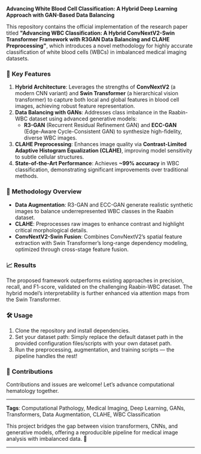 
**Advancing White Blood Cell Classification: A Hybrid Deep Learning Approach with GAN-Based Data Balancing**  

This repository contains the official implementation of the research paper titled **"Advancing WBC Classification: A Hybrid ConvNextV2-Swin Transformer Framework with R3GAN Data Balancing and CLAHE Preprocessing"**, which introduces a novel methodology for highly accurate classification of white blood cells (WBCs) in imbalanced medical imaging datasets.  

### 🔑 **Key Features**  
1. **Hybrid Architecture**: Leverages the strengths of **ConvNextV2** (a modern CNN variant) and **Swin Transformer** (a hierarchical vision transformer) to capture both local and global features in blood cell images, achieving robust feature representation.  
2. **Data Balancing with GANs**: Addresses class imbalance in the Raabin-WBC dataset using advanced generative models:  
   - **R3-GAN** (Recurrent Residual Refinement GAN) and **ECC-GAN** (Edge-Aware Cycle-Consistent GAN) to synthesize high-fidelity, diverse WBC images.  
3. **CLAHE Preprocessing**: Enhances image quality via **Contrast-Limited Adaptive Histogram Equalization (CLAHE)**, improving model sensitivity to subtle cellular structures.  
4. **State-of-the-Art Performance**: Achieves **~99% accuracy** in WBC classification, demonstrating significant improvements over traditional methods.  

### 📝 **Methodology Overview**  
- **Data Augmentation**: R3-GAN and ECC-GAN generate realistic synthetic images to balance underrepresented WBC classes in the Raabin dataset.  
- **CLAHE**: Preprocesses raw images to enhance contrast and highlight critical morphological details.  
- **ConvNextV2-Swin Fusion**: Combines ConvNextV2’s spatial feature extraction with Swin Transformer’s long-range dependency modeling, optimized through cross-stage feature fusion.  

### 📈 **Results**  
The proposed framework outperforms existing approaches in precision, recall, and F1-score, validated on the challenging Raabin-WBC dataset. The hybrid model’s interpretability is further enhanced via attention maps from the Swin Transformer.  



### 🛠 **Usage**  
1. Clone the repository and install dependencies.
2. Set your dataset path: Simply replace the default dataset path in the provided configuration files/scripts with your own dataset path.
3. Run the preprocessing, augmentation, and training scripts — the pipeline handles the rest!

### 🤝 **Contributions**  
Contributions and issues are welcome! Let’s advance computational hematology together.  

---  
**Tags**: Computational Pathology, Medical Imaging, Deep Learning, GANs, Transformers, Data Augmentation, CLAHE, WBC Classification  

This project bridges the gap between vision transformers, CNNs, and generative models, offering a reproducible pipeline for medical image analysis with imbalanced data. 🌟  

---
